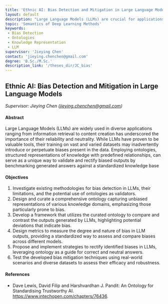 ```yaml
---
title: 'Ethnic AI: Bias Detection and Mitigation in Large Language Models'
layout: default
description: "Large Language Models (LLMs) are crucial for applications from information retrieval to content creation. The aim of this project is to use ontologies to benchmark LLM outputs against a standardized knowledge base, ensuring reliability, neutrality, and rectifying biases, enhancing LLM's ethical use and credibility." 
topic: 'Semantics of Deep Learning Methods'
keywords: 
 - Bias Detection
 - Ontologies
 - Knowledge Representation
 - LLM
supervisor: 'Jieying Chen'
contact: 'jieying.chenchen@gmail.com'
degree: 'B.Sc./M.Sc.'
description_link: '/theses_dir/JC_bias'
---
```


## Ethnic AI: Bias Detection and Mitigation in Large Language Models
*Supervisor: Jieying Chen (jieying.chenchen@gmail.com)*

#### Abstract 
Large Language Models (LLMs) are widely used in diverse applications ranging from information retrieval to content creation has underscored the importance of their reliability and neutrality. While LLMs have proven to be valuable tools, their training on vast and varied datasets may inadvertently introduce or perpetuate biases present in the data. Employing ontologies, structured representations of knowledge with predefined relationships, can serve as a unique way to validate and rectify biased outputs by benchmarking generated answers against a standardized knowledge base

#### Objectives
1. Investigate existing methodologies for bias detection in LLMs, their limitations, and the potential use of ontologies as validators.
2. Design and curate a comprehensive ontology capturing unbiased representations of various knowledge domains, emphasizing those particularly prone to bias.
3. Develop a framework that utilizes the curated ontology to compare and contrast the outputs generated by LLMs, highlighting potential deviations that indicate bias.
4. Design metrics to measure the degree and nature of bias in LLM outputs, providing a standardized way to assess and compare biases across different models.
5. Propose and implement strategies to rectify identified biases in LLMs, leveraging ontology as a guide for correct and neutral answers.
6. Test the developed bias mitigation techniques using real-world scenarios and diverse datasets to assess their efficacy and robustness.


#### References
- Dave Lewis, David Filip and Harshvardhan J. Pandit: An Ontology for Standardising Trustworthy AI. https://www.intechopen.com/chapters/76436.

